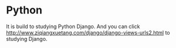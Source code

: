 # Python
It is build to studying Python Django.
And you can click http://www.ziqiangxuetang.com/django/django-views-urls2.html to studying Django.
